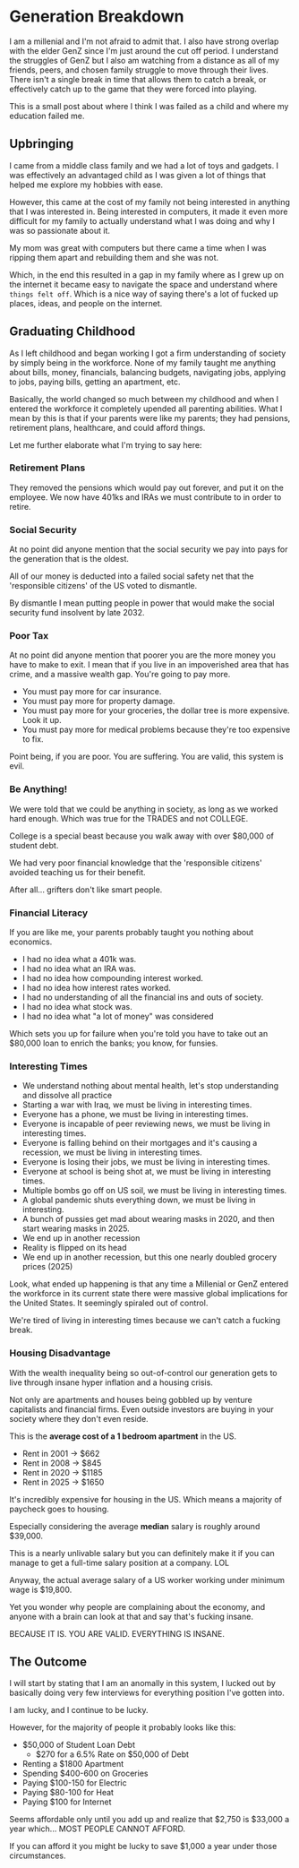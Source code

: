 # Generation Breakdown

I am a millenial and I'm not afraid to admit that. I also have strong overlap with the elder GenZ since I'm just around the cut off period. I understand the struggles of GenZ but I also am watching from a distance as all of my friends, peers, and chosen family struggle to move through their lives. There isn't a single break in time that allows them to catch a break, or effectively catch up to the game that they were forced into playing.

This is a small post about where I think I was failed as a child and where my education failed me.

## Upbringing

I came from a middle class family and we had a lot of toys and gadgets. I was effectively an advantaged child as I was given a lot of things that helped me explore my hobbies with ease. 

However, this came at the cost of my family not being interested in anything that I was interested in. Being interested in computers, it made it even more difficult for my family to actually understand what I was doing and why I was so passionate about it. 

My mom was great with computers but there came a time when I was ripping them apart and rebuilding them and she was not.

Which, in the end this resulted in a gap in my family where as I grew up on the internet it became easy to navigate the space and understand where `things felt off`. Which is a nice way of saying there's a lot of fucked up places, ideas, and people on the internet.

## Graduating Childhood

As I left childhood and began working I got a firm understanding of society by simply being in the workforce. None of my family taught me anything about bills, money, financials, balancing budgets, navigating jobs, applying to jobs, paying bills, getting an apartment, etc.

Basically, the world changed so much between my childhood and when I entered the workforce it completely upended all parenting abilities. What I mean by this is that if your parents were like my parents; they had pensions, retirement plans, healthcare, and could afford things. 

Let me further elaborate what I'm trying to say here:

### Retirement Plans

They removed the pensions which would pay out forever, and put it on the employee. We now have 401ks and IRAs we must contribute to in order to retire.

### Social Security

At no point did anyone mention that the social security we pay into pays for the generation that is the oldest. 

All of our money is deducted into a failed social safety net that the 'responsible citizens' of the US voted to dismantle.

By dismantle I mean putting people in power that would make the social security fund insolvent by late 2032.

### Poor Tax

At no point did anyone mention that poorer you are the more money you have to make to exit. I mean that if you live in an impoverished area that has crime, and a massive wealth gap. You're going to pay more.

- You must pay more for car insurance.
- You must pay more for property damage.
- You must pay more for your groceries, the dollar tree is more expensive. Look it up.
- You must pay more for medical problems because they're too expensive to fix.

Point being, if you are poor. You are suffering. You are valid, this system is evil.

### Be Anything!

We were told that we could be anything in society, as long as we worked hard enough. Which was true for the TRADES and not COLLEGE.

College is a special beast because you walk away with over $80,000 of student debt. 

We had very poor financial knowledge that the 'responsible citizens' avoided teaching us for their benefit.

After all... grifters don't like smart people.

### Financial Literacy

If you are like me, your parents probably taught you nothing about economics. 

- I had no idea what a 401k was. 
- I had no idea what an IRA was.
- I had no idea how compounding interest worked.
- I had no idea how interest rates worked. 
- I had no understanding of all the financial ins and outs of society.
- I had no idea what stock was.
- I had no idea what "a lot of money" was considered

Which sets you up for failure when you're told you have to take out an $80,000 loan to enrich the banks; you know, for funsies.

### Interesting Times

- We understand nothing about mental health, let's stop understanding and dissolve all practice
- Starting a war with Iraq, we must be living in interesting times.
- Everyone has a phone, we must be living in interesting times.
- Everyone is incapable of peer reviewing news, we must be living in interesting times.
- Everyone is falling behind on their mortgages and it's causing a recession, we must be living in interesting times.
- Everyone is losing their jobs, we must be living in interesting times.
- Everyone at school is being shot at, we must be living in interesting times.
- Multiple bombs go off on US soil, we must be living in interesting times.
- A global pandemic shuts everything down, we must be living in interesting.
- A bunch of pussies get mad about wearing masks in 2020, and then start wearing masks in 2025.
- We end up in another recession
- Reality is flipped on its head
- We end up in another recession, but this one nearly doubled grocery prices (2025)

Look, what ended up happening is that any time a Millenial or GenZ entered the workforce in its current state there were massive global implications for the United States. It seemingly spiraled out of control.

We're tired of living in interesting times because we can't catch a fucking break.

### Housing Disadvantage

With the wealth inequality being so out-of-control our generation gets to live through insane hyper inflation and a housing crisis. 

Not only are apartments and houses being gobbled up by venture capitalists and financial firms. Even outside investors are buying in your society where they don't even reside.

This is the **average cost of a 1 bedroom apartment** in the US.

- Rent in 2001 -> $662
- Rent in 2008 -> $845
- Rent in 2020 -> $1185
- Rent in 2025 -> $1650

It's incredibly expensive for housing in the US. Which means a majority of paycheck goes to housing.

Especially considering the average **median** salary is roughly around $39,000.

This is a nearly unlivable salary but you can definitely make it if you can manage to get a full-time salary position at a company. LOL

Anyway, the actual average salary of a US worker working under minimum wage is $19,800.

Yet you wonder why people are complaining about the economy, and anyone with a brain can look at that and say that's fucking insane.

BECAUSE IT IS. YOU ARE VALID. EVERYTHING IS INSANE.

## The Outcome

I will start by stating that I am an anomally in this system, I lucked out by basically doing very few interviews for everything position I've gotten into.

I am lucky, and I continue to be lucky.

However, for the majority of people it probably looks like this:

- $50,000 of Student Loan Debt
  - $270 for a 6.5% Rate on $50,000 of Debt
- Renting a $1800 Apartment
- Spending $400-600 on Groceries
- Paying $100-150 for Electric
- Paying $80-100 for Heat
- Paying $100 for Internet

Seems affordable only until you add up and realize that $2,750 is $33,000 a year which... MOST PEOPLE CANNOT AFFORD.

If you can afford it you might be lucky to save $1,000 a year under those circumstances.


